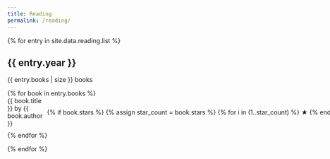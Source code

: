 ```yaml
---
title: Reading
permalink: /reading/
---
```


<div>
{% for entry in site.data.reading.list %}
    <div>
        <h2>{{ entry.year }}</h2>
        <p>{{ entry.books | size }} books</p>
        <ul style="list-style-type: none; padding: 0;">
            {% for book in entry.books %}
                <li style="display: flex; align-items: center; margin-bottom: 10px;">
                    <a href="{{ book.link }}" target="_blank" rel="nofollow noopener" style="flex-grow: 1; text-decoration: none; margin-right: 10px;">
                        {{ book.title }} by {{ book.author }}
                    </a>
                    <span style="white-space: nowrap;">
                        {% if book.stars %}
                            {% assign star_count = book.stars %}
                            {% for i in (1..star_count) %}
                                ★
                            {% endfor %}
                        {% endif %}
                    </span>
                </li>
            {% endfor %}
        </ul>
    </div>
{% endfor %}
</div>
